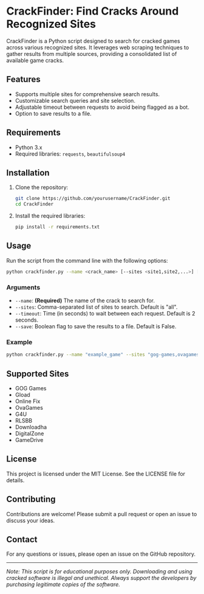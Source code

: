 # CrackFinder: Find Cracks Around Recognized Sites

CrackFinder is a Python script designed to search for cracked games across various recognized sites. It leverages web scraping techniques to gather results from multiple sources, providing a consolidated list of available game cracks.

## Features

- Supports multiple sites for comprehensive search results.
- Customizable search queries and site selection.
- Adjustable timeout between requests to avoid being flagged as a bot.
- Option to save results to a file.

## Requirements

- Python 3.x
- Required libraries: `requests`, `beautifulsoup4`

## Installation

1. Clone the repository:
    ```sh
    git clone https://github.com/yourusername/CrackFinder.git
    cd CrackFinder
    ```

2. Install the required libraries:
    ```sh
    pip install -r requirements.txt
    ```

## Usage

Run the script from the command line with the following options:

```sh
python crackfinder.py --name <crack_name> [--sites <site1,site2,...>] [--timeout <seconds>] [--save <True/False>]
```

### Arguments

- `--name`: **(Required)** The name of the crack to search for.
- `--sites`: Comma-separated list of sites to search. Default is "all".
- `--timeout`: Time (in seconds) to wait between each request. Default is 2 seconds.
- `--save`: Boolean flag to save the results to a file. Default is False.

### Example

```sh
python crackfinder.py --name "example_game" --sites "gog-games,ovagames" --timeout 3 --save True
```

## Supported Sites

- GOG Games
- Gload
- Online Fix
- OvaGames
- G4U
- RLSBB
- Downloadha
- DigitalZone
- GameDrive

## License

This project is licensed under the MIT License. See the LICENSE file for details.

## Contributing

Contributions are welcome! Please submit a pull request or open an issue to discuss your ideas.

## Contact

For any questions or issues, please open an issue on the GitHub repository.

---

*Note: This script is for educational purposes only. Downloading and using cracked software is illegal and unethical. Always support the developers by purchasing legitimate copies of the software.*
